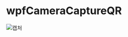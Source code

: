 # wpfCameraCaptureQR
![캡처](https://user-images.githubusercontent.com/55077653/118909797-7b33f880-b95e-11eb-8830-02c1741e2b1e.JPG)
